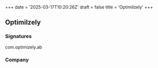 +++
date = '2025-03-17T10:20:26Z'
draft = false
title = 'Optimilzely'
+++

## Optimilzely


### Signatures

com.optimizely.ab

### Company

